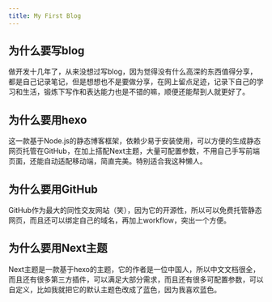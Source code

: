 ```yaml
---
title: My First Blog
---
```


## 为什么要写blog

做开发十几年了，从来没想过写blog，因为觉得没有什么高深的东西值得分享，都是自己记录笔记，但是想想也不是要做分享，在网上留点足迹，记录下自己的学习和生活，锻炼下写作和表达能力也是不错的嘛，顺便还能帮到人就更好了。

## 为什么要用hexo

这一款基于Node.js的静态博客框架，依赖少易于安装使用，可以方便的生成静态网页托管在GitHub，在加上搭配Next主题，大量可配置参数，不用自己手写前端页面，还能自动适配移动端，简直完美。特别适合我这种懒人。

## 为什么要用GitHub

GitHub作为最大的同性交友网站（笑），因为它的开源性，所以可以免费托管静态网页，而且还可以绑定自己的域名，再加上workflow，突出一个方便。

## 为什么要用Next主题

Next主题是一款基于hexo的主题，它的作者是一位中国人，所以中文文档很全，而且还有很多第三方插件，可以满足大部分需求，而且还有很多可配置参数，可以自定义，比如我就把它的默认主题色改成了蓝色，因为我喜欢蓝色。




